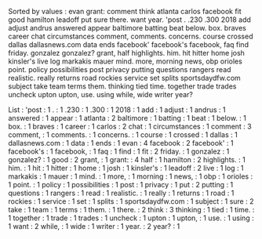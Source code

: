 Sorted by values :
evan grant: comment think atlanta carlos facebook fit good hamilton leadoff put sure there. want year. 'post . .230 .300 2018 add adjust andrus answered appear baltimore batting beat below. box. braves career chat circumstances comment, comments. concerns. course crossed dallas dallasnews.com data ends facebook' facebook's facebook, faq find friday. gonzalez gonzalez? grant, half highlights. him. hit hitter home josh kinsler's live log markakis mauer mind. more, morning news, obp orioles point. policy possibilities post privacy putting questions rangers read realistic. really returns road rockies service set splits sportsdaydfw.com subject take team terms them. thinking tied time. together trade trades uncheck upton upton, use. using while, wide writer year? 

List :
'post : 1
. : 1
.230 : 1
.300 : 1
2018 : 1
add : 1
adjust : 1
andrus : 1
answered : 1
appear : 1
atlanta : 2
baltimore : 1
batting : 1
beat : 1
below. : 1
box. : 1
braves : 1
career : 1
carlos : 2
chat : 1
circumstances : 1
comment : 3
comment, : 1
comments. : 1
concerns. : 1
course : 1
crossed : 1
dallas : 1
dallasnews.com : 1
data : 1
ends : 1
evan : 4
facebook : 2
facebook' : 1
facebook's : 1
facebook, : 1
faq : 1
find : 1
fit : 2
friday. : 1
gonzalez : 1
gonzalez? : 1
good : 2
grant, : 1
grant: : 4
half : 1
hamilton : 2
highlights. : 1
him. : 1
hit : 1
hitter : 1
home : 1
josh : 1
kinsler's : 1
leadoff : 2
live : 1
log : 1
markakis : 1
mauer : 1
mind. : 1
more, : 1
morning : 1
news, : 1
obp : 1
orioles : 1
point. : 1
policy : 1
possibilities : 1
post : 1
privacy : 1
put : 2
putting : 1
questions : 1
rangers : 1
read : 1
realistic. : 1
really : 1
returns : 1
road : 1
rockies : 1
service : 1
set : 1
splits : 1
sportsdaydfw.com : 1
subject : 1
sure : 2
take : 1
team : 1
terms : 1
them. : 1
there. : 2
think : 3
thinking : 1
tied : 1
time. : 1
together : 1
trade : 1
trades : 1
uncheck : 1
upton : 1
upton, : 1
use. : 1
using : 1
want : 2
while, : 1
wide : 1
writer : 1
year. : 2
year? : 1
